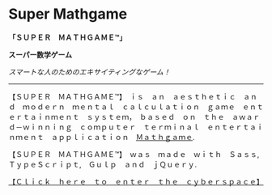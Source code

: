 # Super Mathgame
**「ＳＵＰＥＲ　ＭＡＴＨＧＡＭＥ™」**

**スーパー数学ゲーム**

_スマートな人のためのエキサイティングなゲーム！_

---
【ＳＵＰＥＲ　ＭＡＴＨＧＡＭＥ™】　ｉｓ　ａｎ　ａｅｓｔｈｅｔｉｃ　ａｎｄ　ｍｏｄｅｒｎ　ｍｅｎｔａｌ　ｃａｌｃｕｌａｔｉｏｎ　ｇａｍｅ　ｅｎｔｅｒｔａｉｎｍｅｎｔ　ｓｙｓｔｅｍ，　ｂａｓｅｄ　ｏｎ　ｔｈｅ　ａｗａｒｄ－ｗｉｎｎｉｎｇ　ｃｏｍｐｕｔｅｒ　ｔｅｒｍｉｎａｌ　ｅｎｔｅｒｔａｉｎｍｅｎｔ　ａｐｐｌｉｃａｔｉｏｎ　[Ｍａｔｈｇａｍｅ](https://github.com/TatuArvela/Mathgame).

【ＳＵＰＥＲ　ＭＡＴＨＧＡＭＥ™】　ｗａｓ　ｍａｄｅ　ｗｉｔｈ　Ｓａｓｓ,　ＴｙｐｅＳｃｒｉｐｔ,　Ｇｕｌｐ　ａｎｄ　ｊＱｕｅｒｙ.

[【Ｃｌｉｃｋ　ｈｅｒｅ　ｔｏ　ｅｎｔｅｒ　ｔｈｅ　ｃｙｂｅｒｓｐａｃｅ】](http://tatuarvela.github.io/Super-Mathgame)
